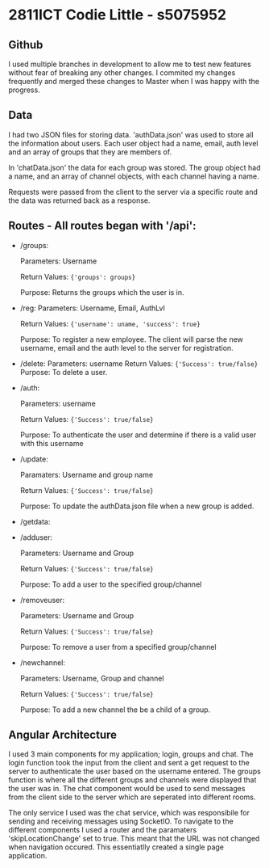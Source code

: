# 2811ICT Codie Little - s5075952
## Github
I used multiple branches in development to allow me to test new features without fear of breaking any other changes. 
I commited my changes frequently and merged these changes to Master when I was happy with the progress.
## Data
I had two JSON files for storing data. 'authData.json' was used to store all the information about users. Each user object had a name, email, auth level and an array of groups that they are members of. 

In 'chatData.json' the data for each group was stored. The group object had a name, and an array of channel objects, with each channel having a name. 

Requests were passed from the client to the server via a specific route and the data was returned back as a response. 


## Routes - All routes began with '/api':
 - /groups: 
 
    Parameters: Username

    Return Values: ```{'groups': groups}```
    
    Purpose: Returns the groups which the user is in.

 - /reg:
    Parameters: Username, Email, AuthLvl
    
    Return Values: ```{'username': uname, 'success': true}```
    
    Purpose: To register a new employee. The client will parse the new username, email and the auth level to the server for registration.
    
 - /delete:
    Parameters: username 
    Return Values: ```{'Success': true/false}```
    Purpose: To delete a user.

 - /auth:
 
    Parameters: username 
    
    Return Values: ```{'Success': true/false}```
    
    Purpose: To authenticate the user and determine if there is a valid user with this username
    
 - /update: 
 
    Paramaters: Username and group name
    
    Return Values: ```{'Success': true/false}```
    
    Purpose: To update the authData.json file when a new group is added. 
    
 - /getdata:
 - /adduser: 
 
    Parameters: Username and Group

    Return Values: ```{'Success': true/false}```

    Purpose: To add a user to the specified group/channel 
 
 - /removeuser:
 
    Parameters: Username and Group

    Return Values: ```{'Success': true/false}```

    Purpose: To remove a user from a specified group/channel 
    
    
 - /newchannel: 
 
    Parameters: Username, Group and channel

    Return Values: ```{'Success': true/false}```

    Purpose: To add a new channel the be a child of a group. 


## Angular Architecture
I used 3 main components for my application; login, groups and chat. The login function took the input from the client and sent a get request to the server to authenticate the user based on the username entered. The groups function is where all the different groups and channels were displayed that the user was in. The chat component would be used to send messages from the client side to the server which are seperated into different rooms. 

The only service I used was the chat service, which was responsibile for sending and receiving messages using SocketIO.
To navigate to the different components I used a router and the paramaters 'skipLocationChange' set to true. This meant that the URL was not changed when navigation occured. This essentiatlly created a single page application.
